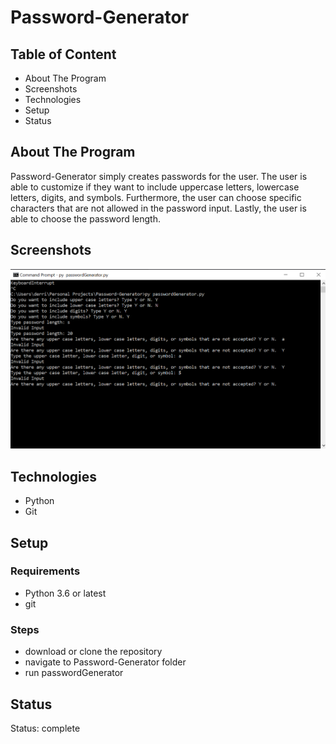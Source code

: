 # Password-Generator

## Table of Content

- About The Program
- Screenshots
- Technologies
- Setup
- Status

## About The Program

Password-Generator simply creates passwords for the user. The user is able to customize if they want to include uppercase letters, lowercase letters, digits, and symbols. Furthermore, the user can choose specific characters that are not allowed in the password input. Lastly, the user is able to choose the password length.

## Screenshots

![Figure 1](https://github.com/derrickyu07/Password-Generator/blob/main/Screenshot%202023-05-06%20232117.png?raw=true)

## Technologies

- Python
- Git

## Setup

### Requirements

- Python 3.6 or latest
- git

### Steps

- download or clone the repository
- navigate to Password-Generator folder
- run passwordGenerator

## Status

Status: complete
